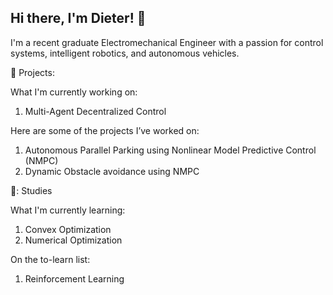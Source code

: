 ## Hi there, I'm Dieter! 👋

I'm a recent graduate Electromechanical Engineer with a passion for control systems, intelligent robotics, and autonomous vehicles.

🚀 Projects:

What I'm currently working on:

1. Multi-Agent Decentralized Control

Here are some of the projects I’ve worked on:

1. Autonomous Parallel Parking using Nonlinear Model Predictive Control (NMPC)
2. Dynamic Obstacle avoidance using NMPC


📖: Studies

What I'm currently learning:

1. Convex Optimization
2. Numerical Optimization

On the to-learn list:
1. Reinforcement Learning
